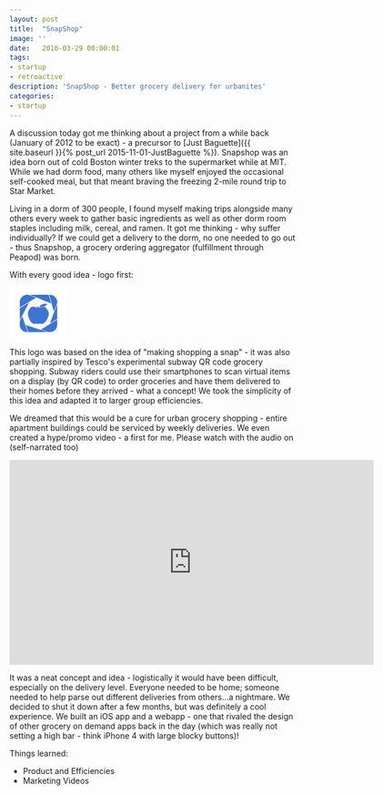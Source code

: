 ```yaml
---
layout: post
title:  "SnapShop"
image: ''
date:   2016-03-29 00:00:01
tags:
- startup
- retroactive
description: 'SnapShop - Better grocery delivery for urbanites'
categories:
- startup
---
```


A discussion today got me thinking about a project from a while back (January of 2012 to be exact) - a precursor to [Just Baguette]({{ site.baseurl }}{% post_url 2015-11-01-JustBaguette %}). Snapshop was an idea born out of cold Boston winter treks to the supermarket while at MIT. While we had dorm food, many others like myself enjoyed the occasional self-cooked meal, but that meant braving the freezing 2-mile round trip to Star Market. 

Living in a dorm of 300 people, I found myself making trips alongside many others every week to gather basic ingredients as well as other dorm room staples including milk, cereal, and ramen. It got me thinking - why suffer individually? If we could get a delivery to the dorm, no one needed to go out - thus Snapshop, a grocery ordering aggregator (fulfillment through Peapod) was born.

With every good idea - logo first:

<img src="/assets/img/SnapShop/snapshopLogo.png" width="100px" alt="SnapShop Logo">

This logo was based on the idea of "making shopping a snap" - it was also partially inspired by Tesco's experimental subway QR code grocery shopping. Subway riders could use their smartphones to scan virtual items on a display (by QR code) to order groceries and have them delivered to their homes before they arrived - what a concept! We took the simplicity of this idea and adapted it to larger group efficiencies.

We dreamed that this would be a cure for urban grocery shopping - entire apartment buildings could be serviced by weekly deliveries. We even created a hype/promo video - a first for me. Please watch with the audio on (self-narrated too)

<iframe src="https://player.vimeo.com/video/59764039" width="640" height="360" style="margin:0 auto; display:block" frameborder="0" webkitallowfullscreen mozallowfullscreen allowfullscreen></iframe>

It was a neat concept and idea - logistically it would have been difficult, especially on the delivery level. Everyone needed to be home; someone needed to help parse out different deliveries from others...a nightmare. We decided to shut it down after a few months, but was definitely a cool experience. We built an iOS app and a webapp - one that rivaled the design of other grocery on demand apps back in the day (which was really not setting a high bar - think iPhone 4 with large blocky buttons)!

Things learned:
* Product and Efficiencies
* Marketing Videos



